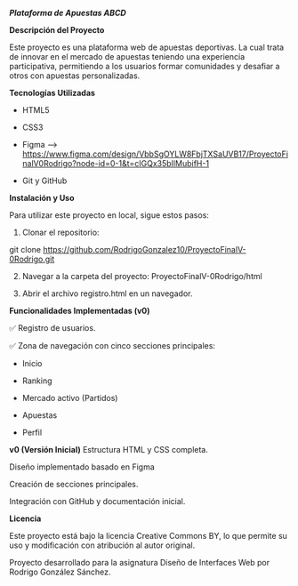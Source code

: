 ***Plataforma de Apuestas ABCD***

**Descripción del Proyecto**

Este proyecto es una plataforma web de apuestas deportivas. La cual trata de innovar en el mercado de apuestas teniendo una experiencia participativa, permitiendo a los usuarios formar comunidades y desafiar a otros con apuestas personalizadas.


**Tecnologías Utilizadas**

- HTML5 

- CSS3 

- Figma --> https://www.figma.com/design/VbbSgOYLW8FbjTXSaUVB17/ProyectoFinalV0Rodrigo?node-id=0-1&t=cIGQx35bIlMubifH-1

- Git y GitHub 


**Instalación y Uso**

Para utilizar este proyecto en local, sigue estos pasos:

1. Clonar el repositorio:

git clone https://github.com/RodrigoGonzalez10/ProyectoFinalV-0Rodrigo.git

2. Navegar a la carpeta del proyecto: ProyectoFinalV-0Rodrigo/html

3. Abrir el archivo registro.html en un navegador.


**Funcionalidades Implementadas (v0)**

✅ Registro de usuarios.

✅ Zona de navegación con cinco secciones principales:

- Inicio 

- Ranking

- Mercado activo (Partidos)

- Apuestas

- Perfil

**v0 (Versión Inicial)**
Estructura HTML y CSS completa.

Diseño implementado basado en Figma 

Creación de secciones principales.

Integración con GitHub y documentación inicial.


**Licencia**

Este proyecto está bajo la licencia Creative Commons BY, lo que permite su uso y modificación con atribución al autor original.

Proyecto desarrollado para la asignatura Diseño de Interfaces Web por Rodrigo González Sánchez.
